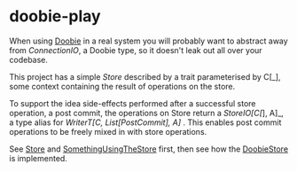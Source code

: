 # doobie-play

When using [Doobie](https://github.com/tpolecat/doobie) in a real system you will probably want to
abstract away from _ConnectionIO_, a Doobie type, so it
doesn't leak out all over your codebase.

This project has a simple _Store_ described by a trait
parameterised by C[_], some context containing the result
of operations on the store.

To support the idea side-effects performed after a
successful store operation, a post commit, the operations
on Store return a _StoreIO[C[_], A]_, a type alias for
_WriterT[C, List[PostCommit], A]_ . This enables post commit
operations to be freely mixed in with store operations. 

See [Store](src/main/scala/org/channing/Store.scala) and [SomethingUsingTheStore](src/main/scala/org/channing/SomethingUsingTheStore.scala) first, then see how
the [DoobieStore](src/main/scala/org/channing/DoobieStore.scala) is implemented.